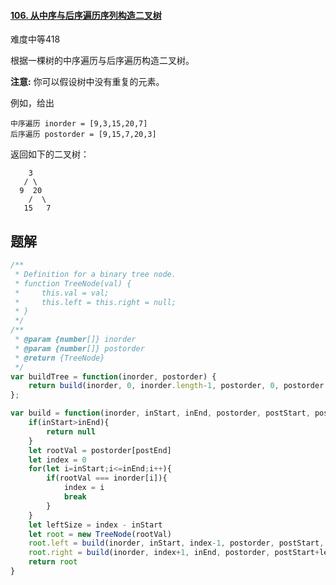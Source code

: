 #### [106. 从中序与后序遍历序列构造二叉树](https://leetcode-cn.com/problems/construct-binary-tree-from-inorder-and-postorder-traversal/)

难度中等418

根据一棵树的中序遍历与后序遍历构造二叉树。

**注意:**
你可以假设树中没有重复的元素。

例如，给出

```
中序遍历 inorder = [9,3,15,20,7]
后序遍历 postorder = [9,15,7,20,3]
```

返回如下的二叉树：

```
    3
   / \
  9  20
    /  \
   15   7
```

## 题解

```js
/**
 * Definition for a binary tree node.
 * function TreeNode(val) {
 *     this.val = val;
 *     this.left = this.right = null;
 * }
 */
/**
 * @param {number[]} inorder
 * @param {number[]} postorder
 * @return {TreeNode}
 */
var buildTree = function(inorder, postorder) {
    return build(inorder, 0, inorder.length-1, postorder, 0, postorder.length-1)
};

var build = function(inorder, inStart, inEnd, postorder, postStart, postEnd){
    if(inStart>inEnd){
        return null
    }
    let rootVal = postorder[postEnd]
    let index = 0
    for(let i=inStart;i<=inEnd;i++){
        if(rootVal === inorder[i]){
            index = i
            break
        }
    }
    let leftSize = index - inStart
    let root = new TreeNode(rootVal)
    root.left = build(inorder, inStart, index-1, postorder, postStart, postStart+leftSize-1)
    root.right = build(inorder, index+1, inEnd, postorder, postStart+leftSize, postEnd-1)
    return root
}

```

